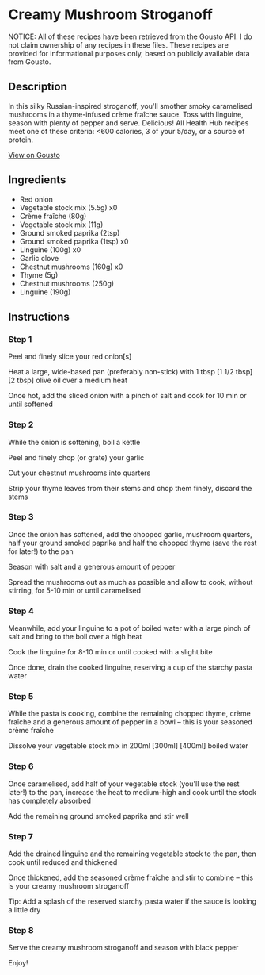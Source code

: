 # Creamy Mushroom Stroganoff

NOTICE: All of these recipes have been retrieved from the Gousto API. I do not claim ownership of any recipes in these files. These recipes are provided for informational purposes only, based on publicly available data from Gousto.

## Description

In this silky Russian-inspired stroganoff, you'll smother smoky caramelised mushrooms in a thyme-infused crème fraîche sauce. Toss with linguine, season with plenty of pepper and serve. Delicious! All Health Hub recipes meet one of these criteria: <600 calories, 3 of your 5/day, or a source of protein.

[View on Gousto](https://www.gousto.co.uk/recipes/cookbook/creamy-mushroom-stroganoff)

## Ingredients

- Red onion
- Vegetable stock mix (5.5g) x0
- Crème fraîche (80g)
- Vegetable stock mix (11g)
- Ground smoked paprika (2tsp)
- Ground smoked paprika (1tsp) x0
- Linguine (100g) x0
- Garlic clove
- Chestnut mushrooms (160g) x0
- Thyme (5g)
- Chestnut mushrooms (250g)
- Linguine (190g)

## Instructions


### Step 1

Peel and finely slice your red onion[s]

Heat a large, wide-based pan (preferably non-stick) with 1 tbsp <span class="text-purple">[1 1/2 tbsp]</span> <span class="text-danger">[2 tbsp] </span>olive oil over a medium heat

Once hot, add the sliced onion with a pinch of salt and cook for 10 min or until softened


### Step 2

While the onion is softening, boil a kettle

Peel and finely chop (or grate) your garlic

Cut your chestnut mushrooms into quarters

Strip your thyme leaves from their stems and chop them finely, discard the stems


### Step 3

Once the onion has softened, add the chopped garlic, mushroom quarters, half your ground smoked paprika and half the chopped thyme (save the rest for later!) to the pan

Season with salt and a generous amount of pepper

Spread the mushrooms out as much as possible and allow to cook, without stirring, for 5-10 min or until caramelised


### Step 4

Meanwhile, add your linguine to a pot of boiled water with a large pinch of salt and bring to the boil over a high heat

Cook the linguine for 8-10 min or until cooked with a slight bite

Once done, drain the cooked linguine, reserving a cup of the starchy pasta water


### Step 5

While the pasta is cooking, combine the remaining chopped thyme, crème fraîche and a generous amount of pepper in a bowl – this is your seasoned crème fraîche

Dissolve your vegetable stock mix in 200ml <span class="text-purple">[300ml]</span><span class="text-danger"> [400ml] </span>boiled water


### Step 6

Once caramelised, add half of your vegetable stock (you'll use the rest later!) to the pan, increase the heat to medium-high and cook until the stock has completely absorbed

Add the remaining ground smoked paprika and stir well


### Step 7

Add the drained linguine and the remaining vegetable stock to the pan, then cook until reduced and thickened

Once thickened, add the seasoned crème fraîche and stir to combine – this is your creamy mushroom stroganoff

Tip: Add a splash of the reserved starchy pasta water if the sauce is looking a little dry

### Step 8

Serve the creamy mushroom stroganoff and season with black pepper

Enjoy!

